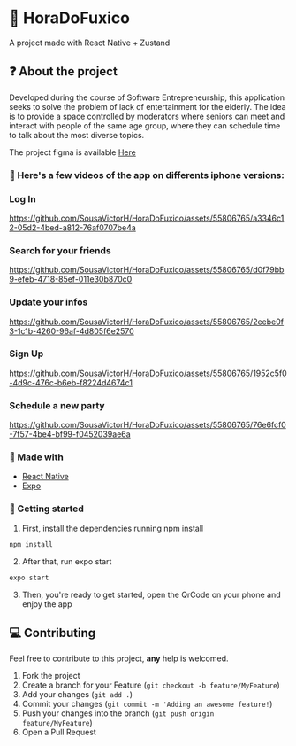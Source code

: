 # :closed_book: HoraDoFuxico
A project made with React Native + Zustand

## :question: About the project

Developed during the course of Software Entrepreneurship, this application seeks to solve the problem of lack of 
entertainment for the elderly. The idea is to provide a space controlled by moderators where seniors can meet and 
interact with people of the same age group, where they can schedule time to talk about the most diverse topics.

The project figma is available [Here](https://www.figma.com/file/bsBk3UgwACwS3ozUWUfSln/Empreendedorismo%3A-Hora-do-fuxico?node-id=0%3A1&t=FqzQ2hBDEGWZTYWN-1)
  
### :iphone: Here's a few videos of the app on differents iphone versions:
  
<h3>Log In</h3>

https://github.com/SousaVictorH/HoraDoFuxico/assets/55806765/a3346c12-05d2-4bed-a812-76af0707be4a

<h3>Search for your friends</h3>

https://github.com/SousaVictorH/HoraDoFuxico/assets/55806765/d0f79bb9-efeb-4718-85ef-011e30b870c0

<h3>Update your infos</h3>

https://github.com/SousaVictorH/HoraDoFuxico/assets/55806765/2eebe0f3-1c1b-4260-96af-4d805f6e2570

<h3>Sign Up</h3>

https://github.com/SousaVictorH/HoraDoFuxico/assets/55806765/1952c5f0-4d9c-476c-b6eb-f8224d4674c1

<h3>Schedule a new party</h3>

https://github.com/SousaVictorH/HoraDoFuxico/assets/55806765/76e6fcf0-7f57-4be4-bf99-f0452039ae6a

###  :hammer: Made with

- [React Native](https://reactnative.dev/)
- [Expo](https://docs.expo.dev/)

<!-- GETTING STARTED -->

### :triangular_flag_on_post: Getting started

1. First, install the dependencies running npm install

```sh
npm install
```

2. After that, run expo start

```sh
expo start
```

3. Then, you're ready to get started, open the QrCode on your phone and enjoy the app

## :computer: Contributing

Feel free to contribute to this project, **any** help is welcomed.

1. Fork the project
2. Create a branch for your Feature (`git checkout -b feature/MyFeature`)
3. Add your changes (`git add .`)
4. Commit your changes (`git commit -m 'Adding an awesome feature!`)
5. Push your changes into the branch (`git push origin feature/MyFeature`)
6. Open a Pull Request
